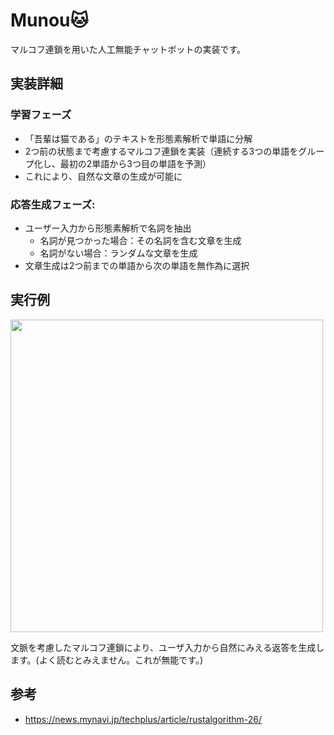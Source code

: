 # Munou🐱

マルコフ連鎖を用いた人工無能チャットボットの実装です。

## 実装詳細
### 学習フェーズ
- 「吾輩は猫である」のテキストを形態素解析で単語に分解
- 2つ前の状態まで考慮するマルコフ連鎖を実装（連続する3つの単語をグループ化し、最初の2単語から3つ目の単語を予測）
- これにより、自然な文章の生成が可能に

### 応答生成フェーズ:
 - ユーザー入力から形態素解析で名詞を抽出
   - 名詞が見つかった場合：その名詞を含む文章を生成
   - 名詞がない場合：ランダムな文章を生成
 - 文章生成は2つ前までの単語から次の単語を無作為に選択

## 実行例
<img src="https://github.com/user-attachments/assets/d0d06cd4-8f62-44c7-8c48-a99263a22ef4" width=500 />

文脈を考慮したマルコフ連鎖により、ユーザ入力から自然にみえる返答を生成します。(よく読むとみえません。これが無能です。)

## 参考
- https://news.mynavi.jp/techplus/article/rustalgorithm-26/

